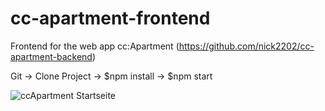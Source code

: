 # cc-apartment-frontend
Frontend for the web app cc:Apartment (https://github.com/nick2202/cc-apartment-backend)

Git -> Clone Project -> $npm install -> $npm start

![ccApartment Startseite](https://user-images.githubusercontent.com/42198955/132674266-f5a54c1f-bea5-484f-ae35-af6e794c0584.png)
